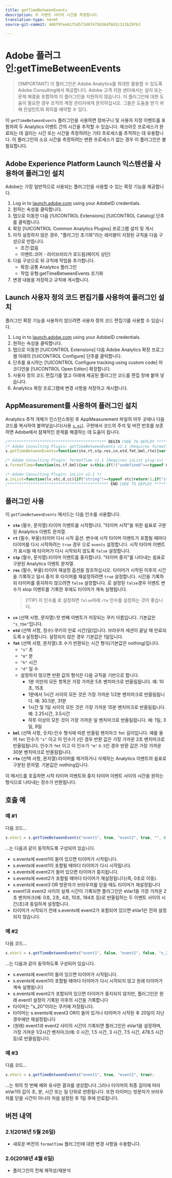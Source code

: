 ```yaml
---
title: getTimeBetweenEvents
description: 두 이벤트 사이의 시간을 측정합니다.
translation-type: tm+mt
source-git-commit: 468f97ee61f5d573d07475836df8d2c313b29fb3

---
```



# Adobe 플러그인:getTimeBetweenEvents

> [!IMPORTANT] 이 플러그인은 Adobe Analytics를 최대한 활용할 수 있도록 Adobe Consulting에서 제공합니다. Adobe 고객 지원 센터에서는 설치 또는 문제 해결을 포함하여 이 플러그인을 지원하지 않습니다. 이 플러그인에 대한 도움이 필요한 경우 조직의 계정 관리자에게 문의하십시오. 그들은 도움을 받기 위해 컨설턴트와 회의를 예약할 수 있다.

이 `getTimeBetweenEvents` 플러그인을 사용하면 장바구니 및 사용자 지정 이벤트를 포함하여 두 Analytics 이벤트 간의 시간을 추적할 수 있습니다. 체크아웃 프로세스가 완료되는 데 걸리는 시간 또는 시간을 측정하려는 기타 프로세스를 추적하는 데 유용합니다. 이 플러그인의 소요 시간을 측정하려는 변환 프로세스가 없는 경우 이 플러그인은 불필요합니다.

## Adobe Experience Platform Launch 익스텐션을 사용하여 플러그인 설치

Adobe는 가장 일반적으로 사용되는 플러그인을 사용할 수 있는 확장 기능을 제공합니다.

1. Log in to [launch.adobe.com](https://launch.adobe.com) using your AdobeID credentials.
1. 원하는 속성을 클릭합니다.
1. 탭으로 이동한 다음 [!UICONTROL Extensions] [!UICONTROL Catalog] 단추를 클릭합니다.
1. 확장 [!UICONTROL Common Analytics Plugins] 프로그램 설치 및 게시
1. 아직 설정하지 않은 경우, &quot;플러그인 초기화&quot;라는 레이블이 지정된 규칙을 다음 구성으로 만듭니다.
   * 조건:없음
   * 이벤트:코어 - 라이브러리가 로드됨(페이지 상단)
1. 다음 구성으로 위 규칙에 작업을 추가합니다.
   * 확장:공통 Analytics 플러그인
   * 작업 유형:getTimeBetweenEvents 초기화
1. 변경 내용을 저장하고 규칙에 게시합니다.

## Launch 사용자 정의 코드 편집기를 사용하여 플러그인 설치

플러그인 확장 기능을 사용하지 않으려면 사용자 정의 코드 편집기를 사용할 수 있습니다.

1. Log in to [launch.adobe.com](https://launch.adobe.com) using your AdobeID credentials.
1. 원하는 속성을 클릭합니다.
1. 탭으로 이동한 [!UICONTROL Extensions] 다음 Adobe Analytics 확장 프로그램 아래의 [!UICONTROL Configure] 단추를 클릭합니다.
1. 단추를 표시하는 [!UICONTROL Configure tracking using custom code] 아코디언을 [!UICONTROL Open Editor] 확장합니다.
1. 사용자 정의 코드 편집기를 열고 아래에 제공된 플러그인 코드를 편집 창에 붙여 넣습니다.
1. Analytics 확장 프로그램에 변경 사항을 저장하고 게시합니다.

## AppMeasurement를 사용하여 플러그인 설치

Analytics 추적 개체가 인스턴스화된 후 AppMeasurement 파일의 아무 곳에나 다음 코드를 복사하여 붙여넣습니다(사용 [`s_gi`](../functions/s-gi.md)). 구현에서 코드의 주석 및 버전 번호를 보존하면 Adobe에서 잠재적인 문제를 해결하는 데 도움이 됩니다.

```js
/******************************************* BEGIN CODE TO DEPLOY *******************************************/
/* Adobe Consulting Plugin: getTimeBetweenEvents v2.1 (Requires formatTime and inList plug-ins) */
s.getTimeBetweenEvents=function(ste,rt,stp,res,cn,etd,fmt,bml,rte){var s=this;if("string"===typeof ste&&"undefined"!==typeof rt&&"string"===typeof stp&&"undefined"!==typeof res){cn=cn?cn:"s_tbe";etd=isNaN(etd)?1:Number(etd);var f=!1,g=!1,n=!1, p=ste.split(","),q=stp.split(",");rte=rte?rte.split(","):[];for(var h=s.c_r(cn),k,v=new Date,r=v.getTime(),c=new Date,a=0; a<rte.length;++a)s.inList(s.events,rte[a])&&(n=!0);c.setTime(c.getTime()+864E5*etd);for(a=0;a<p.length&&!f&&(f=s.inList(s.events,p[a]),!0!==f);++a);for(a=0;a<q.length&&!g&&(g=s.inList(s.events,q[a]),!0!==g);++a);1===p.length&&1===q.length&&ste===stp&&f&&g?(h&&(k=(r-h)/1E3),s.c_w(cn,r,etd?c:0)):(!f||1!=rt&&h||s.c_w(cn,r,etd?c:0),g&&h&&(k=(v.getTime()-h)/1E3,!0===res&&(n=!0)));!0===n&&(c.setDate( c.getDate()-1),s.c_w(cn,"",c));return k?s.formatTime(k,fmt,bml):""}};

/* Adobe Consulting Plugin: formatTime v1.1 (Requires inList plug-in) */
s.formatTime=function(ns,tf,bml){var s=this;if(!("undefined"===typeof ns||isNaN(ns)||0>Number(ns))){if("string"===typeof tf&&"d"===tf||("string"!==typeof tf||!s.inList("h,m,s",tf))&&86400<=ns){tf=86400;var d="days";bml=isNaN(bml)?1:tf/(bml*tf)} else"string"===typeof tf&&"h"===tf||("string"!==typeof tf||!s.inList("m,s",tf))&&3600<=ns?(tf=3600,d="hours", bml=isNaN(bml)?4: tf/(bml*tf)):"string"===typeof tf&&"m"===tf||("string"!==typeof tf||!s.inList("s",tf))&&60<=ns?(tf=60,d="minutes",bml=isNaN(bml)?2: tf/(bml*tf)):(tf=1,d="seconds",bml=isNaN(bml)?.2:tf/bml);ns=Math.round(ns*bml/tf)/bml+" "+d;0===ns.indexOf("1 ")&&(ns=ns.substring(0,ns.length-1));return ns}};

/* Adobe Consulting Plugin: inList v2.1 */
s.inList=function(lv,vtc,d,cc){if("string"!==typeof vtc)return!1;if("string"===typeof lv)lv=lv.split(d||",");else if("object"!== typeof lv)return!1;d=0;for(var e=lv.length;d<e;d++)if(1==cc&&vtc===lv[d]||vtc.toLowerCase()===lv[d].toLowerCase())return!0;return!1};
/******************************************** END CODE TO DEPLOY ********************************************/
```

## 플러그인 사용

이 `getTimeBetweenEvents` 메서드는 다음 인수를 사용합니다.

* **`ste`** (필수, 문자열):타이머 이벤트를 시작합니다. &quot;타이머 시작&quot;을 위한 쉼표로 구분된 Analytics 이벤트 문자열.
* **`rt`** (필수, 부울):타이머 다시 시작 옵션. 변수에 시작 타이머 이벤트가 포함될 때마다 타이머를 다시 시작하려는 `true` 경우 으로 `events` 설정합니다. 시작 타이머 이벤트가 표시될 때 타이머가 다시 시작되지 않도록 `false` 설정합니다.
* **`stp`** (필수, 문자열):타이머 이벤트를 중지합니다. &quot;타이머 중지&quot;를 나타내는 쉼표로 구분된 Analytics 이벤트 문자열.
* **`res`** (필수, 부울):타이머 재설정 옵션을 참조하십시오. 타이머가 시작된 이후의 시간을 기록하고 일시 중지 후 타이머를 재설정하려면 `true` 설정합니다. 시간을 기록하되 타이머를 중지하지 않으려면 `false` 설정합니다. 로 설정된 `false`경우 이벤트 변수가 stop 이벤트를 기록한 후에도 타이머가 계속 실행됩니다.
   > [!TIP] 이 인수를 로 설정하면 `false`아래 `rte` 인수를 설정하는 것이 좋습니다.
* **`cn`** (선택 사항, 문자열):첫 번째 이벤트가 저장되는 쿠키 이름입니다. 기본값은 `"s_tbe"`입니다.
* **`etd`** (선택 사항, 정수):쿠키의 만료 시간(일)입니다. 브라우저 세션이 끝날 때 만료되도록 `0` 설정합니다. 설정되지 않은 경우 기본값은 1일입니다.
* **`fmt`** (선택 사항, 문자열):초 수가 반환되는 시간 형식(기본값은 nothing)입니다.
   * `"s"` 초
   * `"m"` 분
   * `"h"` 시간
   * `"d"` 일 수
   * 설정하지 않으면 반환 값의 형식은 다음 규칙을 기반으로 합니다.
      * 1분 미만의 모든 항목은 가장 가까운 5초 벤치마크로 반올림됩니다. 예: 10초, 15초
      * 1분에서 1시간 사이의 모든 것은 가장 가까운 1/2분 벤치마크로 반올림됩니다. 예: 30.5분, 31분
      * 1시간 및 1일 사이의 모든 것은 가장 가까운 15분 벤치마크로 반올림됩니다. 예: 2.25시간, 3.5시간
      * 하루 이상의 모든 것이 가장 가까운 일 벤치마크로 반올림됩니다. 예: 1일, 3일, 9일
* **`bml`** (선택 사항, 숫자):인수 형식에 따른 반올림 벤치마크 `fmt` 길이입니다. 예를 들어 `fmt` 인수가 `"s"` 이고 이 인수가 `2`인 경우 반환 값은 가장 가까운 2초 벤치마크로 반올림됩니다. 인수가 `fmt` 이고 이 인수가 `"m"` `0.5`인 경우 반환 값은 가장 가까운 30분 벤치마크로 반올림됩니다.
* **`rte`** (선택 사항, 문자열):타이머를 제거하거나 삭제하는 Analytics 이벤트의 쉼표로 구분된 문자열. 기본값은 nothing입니다.

이 메서드를 호출하면 시작 타이머 이벤트와 중지 타이머 이벤트 사이의 시간을 원하는 형식으로 나타내는 정수가 반환됩니다.

## 호출 예

### 예 #1

다음 코드...

```js
s.eVar1 = s.getTimeBetweenEvents("event1", true, "event2", true, "", 0, "s", 2, "event3");
```

...는 다음과 같이 동작하도록 구성되어 있습니다.

* s.events에 event1이 들어 있으면 타이머가 시작됩니다.
* s.events에 event1이 포함될 때마다 타이머가 다시 시작됩니다.
* s.events에 event2가 들어 있으면 타이머가 중지됩니다.
* s.events에 event2가 포함될 때마다 타이머가 재설정됩니다(즉, 0초로 이동).
* s.events에 event3 OR 방문자가 브라우저를 닫을 때도 타이머가 재설정됩니다
* event1과 event2 사이의 실제 시간이 기록되면 플러그인은 eVar1을 가장 가까운 2초 벤치마크(예: 0초, 2초, 4초, 10초, 184초 등)로 반올림하는 두 이벤트 사이의 시간(초)과 동일하게 설정합니다.
* 타이머가 시작되기 전에 s.events에 event2가 포함되어 있으면 eVar1은 전혀 설정되지 않습니다.

### 예 #2

다음 코드...

```js
s.eVar1 = s.getTimeBetweenEvents("event1", false, "event2", false, "s_20", 20, "h", 1.5, "event3");
```

...는 다음과 같이 동작하도록 구성되어 있습니다.

* s.events에 event1이 들어 있으면 타이머가 시작됩니다.
* s.events에 event1이 포함될 때마다 타이머가 다시 시작되지 않고 원래 타이머가 계속 실행됩니다
* s.events에 event2가 포함되어 있으면 타이머가 중지되지 않지만, 플러그인은 원래 event1 설정이 기록된 이후의 시간을 기록합니다
* 타이머는 &quot;s_20&quot;이라는 쿠키에 저장됩니다.
* 타이머는 s.events에 event3 OR이 들어 있거나 타이머가 시작된 후 20일이 지난 경우에만 재설정됩니다
* (원래) event1과 event2 사이의 시간이 기록되면 플러그인은 eVar1을 설정하며, 가장 가까운 1/2시간 벤치마크(예: 0 시간, 1.5 시간, 3 시간, 7.5 시간, 478.5 시간 등)로 반올림됩니다.

### 예 #3

다음 코드...

```js
s.eVar1 = s.getTimeBetweenEvents("event1", true, "event2", true);
```

...는 위의 첫 번째 예와 유사한 결과를 생성합니다.그러나 타이머의 최종 길이에 따라 eVar1의 값이 초, 분, 시간 또는 일 단위로 반환됩니다.  또한 타이머는 방문자가 브라우저를 닫을 시간이 아니라 처음 설정된 후 1일 후에 만료됩니다.

## 버전 내역

### 2.1(2018년 5월 26일)

* 새로운 버전의 `formatTime` 플러그인에 대한 변경 사항을 수용합니다.

### 2.0(2018년 4월 6일)

* 플러그인의 전체 재작성/재분석
